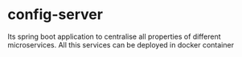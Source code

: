 # config-server
Its spring boot application to centralise all properties of different microservices. All this services can be deployed in docker container
